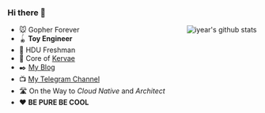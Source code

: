
### Hi there 👋

<img align="right" src="https://github-readme-stats.vercel.app/api?username=Kervae&show_icons=true&icon_color=0366d6&bg_color=ffffff&count_private=true&hide_title=true&include_all_commits=true" alt="iyear's github stats"/>

- 🐭 Gopher Forever
- 🪀 **Toy Engineer**
- 🏬 HDU Freshman
- 🧑 Core of [Kervae](https://github.com/Kervae)
- ✒️ [My Blog](https://zelang.tk)
- 📺 [My Telegram Channel](https://t.me/Kervae)
- 🛣️ On the Way to *Cloud Native* and *Architect*
- ❤️ **BE PURE BE COOL**
